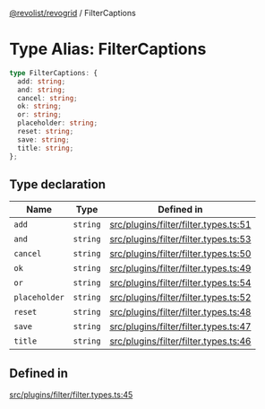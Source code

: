 [@revolist/revogrid](README.md) / FilterCaptions

# Type Alias: FilterCaptions

```ts
type FilterCaptions: {
  add: string;
  and: string;
  cancel: string;
  ok: string;
  or: string;
  placeholder: string;
  reset: string;
  save: string;
  title: string;
};
```

## Type declaration

| Name | Type | Defined in |
| ------ | ------ | ------ |
| `add` | `string` | [src/plugins/filter/filter.types.ts:51](https://github.com/revolist/revogrid/blob/b38c1177864e6fa9f2bec506ea55d1b2f7e35679/src/plugins/filter/filter.types.ts#L51) |
| `and` | `string` | [src/plugins/filter/filter.types.ts:53](https://github.com/revolist/revogrid/blob/b38c1177864e6fa9f2bec506ea55d1b2f7e35679/src/plugins/filter/filter.types.ts#L53) |
| `cancel` | `string` | [src/plugins/filter/filter.types.ts:50](https://github.com/revolist/revogrid/blob/b38c1177864e6fa9f2bec506ea55d1b2f7e35679/src/plugins/filter/filter.types.ts#L50) |
| `ok` | `string` | [src/plugins/filter/filter.types.ts:49](https://github.com/revolist/revogrid/blob/b38c1177864e6fa9f2bec506ea55d1b2f7e35679/src/plugins/filter/filter.types.ts#L49) |
| `or` | `string` | [src/plugins/filter/filter.types.ts:54](https://github.com/revolist/revogrid/blob/b38c1177864e6fa9f2bec506ea55d1b2f7e35679/src/plugins/filter/filter.types.ts#L54) |
| `placeholder` | `string` | [src/plugins/filter/filter.types.ts:52](https://github.com/revolist/revogrid/blob/b38c1177864e6fa9f2bec506ea55d1b2f7e35679/src/plugins/filter/filter.types.ts#L52) |
| `reset` | `string` | [src/plugins/filter/filter.types.ts:48](https://github.com/revolist/revogrid/blob/b38c1177864e6fa9f2bec506ea55d1b2f7e35679/src/plugins/filter/filter.types.ts#L48) |
| `save` | `string` | [src/plugins/filter/filter.types.ts:47](https://github.com/revolist/revogrid/blob/b38c1177864e6fa9f2bec506ea55d1b2f7e35679/src/plugins/filter/filter.types.ts#L47) |
| `title` | `string` | [src/plugins/filter/filter.types.ts:46](https://github.com/revolist/revogrid/blob/b38c1177864e6fa9f2bec506ea55d1b2f7e35679/src/plugins/filter/filter.types.ts#L46) |

## Defined in

[src/plugins/filter/filter.types.ts:45](https://github.com/revolist/revogrid/blob/b38c1177864e6fa9f2bec506ea55d1b2f7e35679/src/plugins/filter/filter.types.ts#L45)

